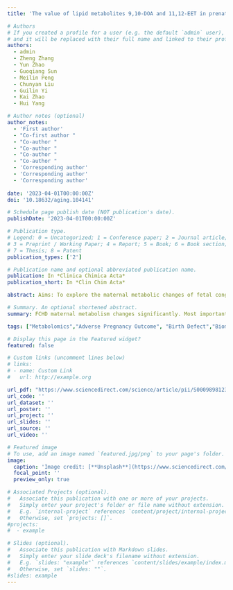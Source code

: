 ```yaml
---
title: 'The value of lipid metabolites 9,10-DOA and 11,12-EET in prenatal diagnosis of fetal heart defects'

# Authors
# If you created a profile for a user (e.g. the default `admin` user), write the username (folder name) here
# and it will be replaced with their full name and linked to their profile.
authors: 
  - admin
  - Zheng Zhang
  - Yun Zhao  
  - Guoqiang Sun  
  - Meilin Peng  
  - Chunyan Liu  
  - Guilin Yi   
  - Kai Zhao
  - Hui Yang

# Author notes (optional)
author_notes:
  - 'First author'
  - "Co-first author "
  - "Co-author "
  - "Co-author "
  - "Co-author "
  - "Co-author "
  - 'Corresponding author'
  - 'Corresponding author'
  - 'Corresponding author'
  
date: '2023-04-01T00:00:00Z'
doi: '10.18632/aging.104141'

# Schedule page publish date (NOT publication's date).
publishDate: '2023-04-01T00:00:00Z'

# Publication type.
# Legend: 0 = Uncategorized; 1 = Conference paper; 2 = Journal article;
# 3 = Preprint / Working Paper; 4 = Report; 5 = Book; 6 = Book section;
# 7 = Thesis; 8 = Patent
publication_types: ['2']

# Publication name and optional abbreviated publication name.
publication: In *Clinica Chimica Acta*
publication_short: In *Clin Chim Acta*

abstract: Aims: To explore the maternal metabolic changes of fetal congenital heart disease (FCHD), and screen metabolic markers to establish a practical diagnostic model.Methods: Maternal peripheral serum from 17 FCHD and 63 non-FCHD pregnant were analyzed by Ultra High-performance Liquid Chromatography-Mass/Mass (UPLC-MS/MS).Results: In the FCHD and the non-FCHD, 132 metabolites were identified, including 35 differential metabolites enriched in the purine, caffeine, primary bile acid, and arachidonic acid metabolism pathway. Finally, the screened (+/-)9,10-dihydroxy-12Z-octadecenoic acid (AUC = 0.888) and 11,12-epoxy-(5Z,8Z,11Z)-icosatrienoic acid (AUC = 0.995) were incorporated into the logistic regression model. The AUC value of the two-metabolite model was 1.0, superior to proline (AUC = 0.867), uric acid (AUC = 0.789), glutamine (AUC = 0.705), and taurine (AUC = 0.923) previously reported. The clinical decision curve analysis (DCA) showed the highest clinical net benefit of the model, and internal validation by bootstrap shows the robustness of the model (Brier Score = 0.005).Conclusion: For the prenatal diagnosis of CHD, our findings are of great clinical significance. As an additional screening procedure, the identification model might be used to detect.

# Summary. An optional shortened abstract.
summary: FCHD maternal metabolism changes significantly. Most importantly, we screened two key metabolites 9,10-DOA and 11,12-EET, and established an accurate and practical FCHD recognition model.

tags: ["Metabolomics","Adverse Pregnancy Outcome", "Birth Defect","Biomarker","Congenital heart disease","Pregnancy"]

# Display this page in the Featured widget?
featured: false

# Custom links (uncomment lines below)
# links:
# - name: Custom Link
#   url: http://example.org

url_pdf: "https://www.sciencedirect.com/science/article/pii/S0009898123001328/pdfft?md5=401baaf3301ad83c9b248dbb47e7213b&pid=1-s2.0-S0009898123001328-main.pdf"
url_code: ''
url_dataset: ''
url_poster: ''
url_project: ''
url_slides: ''
url_source: ''
url_video: ''

# Featured image
# To use, add an image named `featured.jpg/png` to your page's folder.
image:
  caption: 'Image credit: [**Unsplash**](https://www.sciencedirect.com/science/article/pii/S0009898123001328?via%3Dihub)'
  focal_point: ''
  preview_only: true

# Associated Projects (optional).
#   Associate this publication with one or more of your projects.
#   Simply enter your project's folder or file name without extension.
#   E.g. `internal-project` references `content/project/internal-project/index.md`.
#   Otherwise, set `projects: []`.
#projects:
#  - example

# Slides (optional).
#   Associate this publication with Markdown slides.
#   Simply enter your slide deck's filename without extension.
#   E.g. `slides: "example"` references `content/slides/example/index.md`.
#   Otherwise, set `slides: ""`.
#slides: example
---
```

